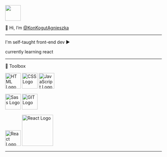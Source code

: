 <img src="https://agnieszkakonkogut.netlify.app/img/konkogutkod_red.png" width="auto" height="50"/> 

👋 Hi, I’m  [@KonKogutAgnieszka](https://agnieszkakonkogut.netlify.app/)

---

I'm self-taught front-end dev :arrow_forward: 

currently learning react

---

🧰 Toolbox

<p float="left">
<img src="https://cdn.jsdelivr.net/gh/devicons/devicon/icons/html5/html5-original.svg" alt="HTML Logo" width="50" height="50"/> 
<img src="https://cdn.jsdelivr.net/gh/devicons/devicon/icons/css3/css3-original.svg" alt="CSS Logo" width="50" height="50"/> 
<img src="https://cdn.jsdelivr.net/gh/devicons/devicon/icons/javascript/javascript-original.svg" alt="JavaScript Logo" width="50" height="50"/> 
</p>

<p float="left">
<img src="https://cdn.jsdelivr.net/gh/devicons/devicon/icons/sass/sass-original.svg" alt="Sass Logo" width="50" height="50"/>
<img src="https://cdn.jsdelivr.net/gh/devicons/devicon/icons/git/git-original.svg" alt="GIT Logo" width="50" height="50"/> 
</p>

<p float="left">
<img src="https://cdn.jsdelivr.net/gh/devicons/devicon/icons/react/react-original.svg" alt="React Logo" width="50" height="50"/> <img src="https://media3.giphy.com/media/FaAxdPWZ7HKGmlnku7/giphy.gif?cid=ecf05e470x5rvg1v7e96jm0t7ktdcpdhstbuikvnu90eu4m7&rid=giphy.gif&ct=g" alt="React Logo" width="100" height="auto"/>
</p>

---

